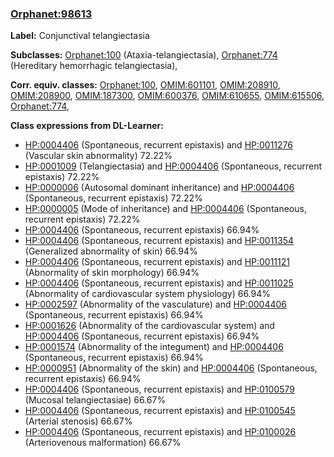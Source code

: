 
### [Orphanet:98613](http://www.orpha.net/ORDO/Orphanet_98613)
**Label:** Conjunctival telangiectasia

**Subclasses:** [Orphanet:100](http://www.orpha.net/ORDO/Orphanet_100) (Ataxia-telangiectasia), [Orphanet:774](http://www.orpha.net/ORDO/Orphanet_774) (Hereditary hemorrhagic telangiectasia), 

**Corr. equiv. classes:** [Orphanet:100](http://www.orpha.net/ORDO/Orphanet_100), [OMIM:601101](http://purl.obolibrary.org/obo/OMIM_601101), [OMIM:208910](http://purl.obolibrary.org/obo/OMIM_208910), [OMIM:208900](http://purl.obolibrary.org/obo/OMIM_208900), [OMIM:187300](http://purl.obolibrary.org/obo/OMIM_187300), [OMIM:600376](http://purl.obolibrary.org/obo/OMIM_600376), [OMIM:610655](http://purl.obolibrary.org/obo/OMIM_610655), [OMIM:615506](http://purl.obolibrary.org/obo/OMIM_615506), [Orphanet:774](http://www.orpha.net/ORDO/Orphanet_774), 

**Class expressions from DL-Learner:**

- [HP:0004406](http://purl.obolibrary.org/obo/HP_0004406) (Spontaneous, recurrent epistaxis) and [HP:0011276](http://purl.obolibrary.org/obo/HP_0011276) (Vascular skin abnormality) 72.22%
- [HP:0001009](http://purl.obolibrary.org/obo/HP_0001009) (Telangiectasia) and [HP:0004406](http://purl.obolibrary.org/obo/HP_0004406) (Spontaneous, recurrent epistaxis) 72.22%
- [HP:0000006](http://purl.obolibrary.org/obo/HP_0000006) (Autosomal dominant inheritance) and [HP:0004406](http://purl.obolibrary.org/obo/HP_0004406) (Spontaneous, recurrent epistaxis) 72.22%
- [HP:0000005](http://purl.obolibrary.org/obo/HP_0000005) (Mode of inheritance) and [HP:0004406](http://purl.obolibrary.org/obo/HP_0004406) (Spontaneous, recurrent epistaxis) 72.22%
- [HP:0004406](http://purl.obolibrary.org/obo/HP_0004406) (Spontaneous, recurrent epistaxis) 66.94%
- [HP:0004406](http://purl.obolibrary.org/obo/HP_0004406) (Spontaneous, recurrent epistaxis) and [HP:0011354](http://purl.obolibrary.org/obo/HP_0011354) (Generalized abnormality of skin) 66.94%
- [HP:0004406](http://purl.obolibrary.org/obo/HP_0004406) (Spontaneous, recurrent epistaxis) and [HP:0011121](http://purl.obolibrary.org/obo/HP_0011121) (Abnormality of skin morphology) 66.94%
- [HP:0004406](http://purl.obolibrary.org/obo/HP_0004406) (Spontaneous, recurrent epistaxis) and [HP:0011025](http://purl.obolibrary.org/obo/HP_0011025) (Abnormality of cardiovascular system physiology) 66.94%
- [HP:0002597](http://purl.obolibrary.org/obo/HP_0002597) (Abnormality of the vasculature) and [HP:0004406](http://purl.obolibrary.org/obo/HP_0004406) (Spontaneous, recurrent epistaxis) 66.94%
- [HP:0001626](http://purl.obolibrary.org/obo/HP_0001626) (Abnormality of the cardiovascular system) and [HP:0004406](http://purl.obolibrary.org/obo/HP_0004406) (Spontaneous, recurrent epistaxis) 66.94%
- [HP:0001574](http://purl.obolibrary.org/obo/HP_0001574) (Abnormality of the integument) and [HP:0004406](http://purl.obolibrary.org/obo/HP_0004406) (Spontaneous, recurrent epistaxis) 66.94%
- [HP:0000951](http://purl.obolibrary.org/obo/HP_0000951) (Abnormality of the skin) and [HP:0004406](http://purl.obolibrary.org/obo/HP_0004406) (Spontaneous, recurrent epistaxis) 66.94%
- [HP:0004406](http://purl.obolibrary.org/obo/HP_0004406) (Spontaneous, recurrent epistaxis) and [HP:0100579](http://purl.obolibrary.org/obo/HP_0100579) (Mucosal telangiectasiae) 66.67%
- [HP:0004406](http://purl.obolibrary.org/obo/HP_0004406) (Spontaneous, recurrent epistaxis) and [HP:0100545](http://purl.obolibrary.org/obo/HP_0100545) (Arterial stenosis) 66.67%
- [HP:0004406](http://purl.obolibrary.org/obo/HP_0004406) (Spontaneous, recurrent epistaxis) and [HP:0100026](http://purl.obolibrary.org/obo/HP_0100026) (Arteriovenous malformation) 66.67%


